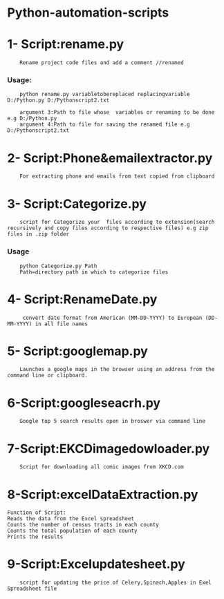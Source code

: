 # Python-automation-scripts


# 1- Script:rename.py
        Rename project code files and add a comment //renamed

### Usage:
        python rename.py variabletobereplaced replacingvariable  D:/Python.py D:/Pythonscript2.txt
        
        argument 3:Path to file whose  variables or renaming to be done e.g D:/Python.py
        argument 4:Path to file for saving the renamed file e.g  D:/Pythonscript2.txt

# 2- Script:Phone&emailextractor.py

        For extracting phone and emails from text copied from clipboard

# 3- Script:Categorize.py

        script for Categorize your  files according to extension(search recursively and copy files according to respective files) e.g zip files in .zip folder

### Usage
        python Categorize.py Path
        Path=directory path in which to categorize files
        
# 4- Script:RenameDate.py
         convert date format from American (MM-DD-YYYY) to European (DD-MM-YYYY) in all file names
         
# 5- Script:googlemap.py
        Launches a google maps in the browser using an address from the command line or clipboard.

# 6-Script:googleseacrh.py
        Google top 5 search results open in broswer via command line

# 7-Script:EKCDimagedowloader.py
        Script for downloading all comic images from XKCD.com
      
# 8-Script:excelDataExtraction.py
    Function of Script:
    Reads the data from the Excel spreadsheet
    Counts the number of census tracts in each county
    Counts the total population of each county
    Prints the results  
    
 # 9-Script:Excelupdatesheet.py
        script for updating the price of Celery,Spinach,Apples in Exel Spreadsheet file



